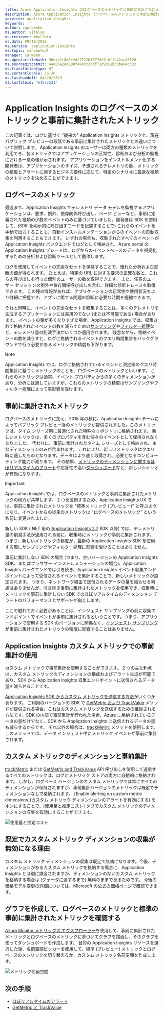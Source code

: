 ```yaml
---
title: Azure Application Insights のログベースのメトリックと事前に集計されたメトリック | Microsoft Docs
description: Azure Application Insights でログベースのメトリックと事前に集計されたメトリックを使用する理由
services: application-insights
keywords: ''
author: vgorbenko
ms.author: vitalyg
ms.reviewer: mbullwin
ms.date: 09/18/2018
ms.service: application-insights
ms.topic: conceptual
manager: carmonm
ms.openlocfilehash: 96d4c2c8d6c2dd7722b7377dd7a0ffd42acd3126
ms.sourcegitcommit: 44a85a2ed288f484cc3cdf71d9b51bc0be64cc33
ms.translationtype: HT
ms.contentlocale: ja-JP
ms.lasthandoff: 04/28/2019
ms.locfileid: "64572521"
---
```

# <a name="log-based-and-pre-aggregated-metrics-in-application-insights"></a>Application Insights のログベースのメトリックと事前に集計されたメトリック

この記事では、ログに基づく "従来の" Application Insights メトリックと、現在パブリック プレビューの段階である事前に集計されたメトリックとの違いについて説明します。 Application Insights のユーザーは両方の種類のメトリックを利用でき、各メトリックではアプリケーションの正常性、診断および分析の監視における一意の値が示されます。 アプリケーションをインストルメント化する開発者は、アプリケーションのサイズ、予想されるテレメトリの量、メトリックの精度とアラートに関するビジネス要件に応じて、特定のシナリオに最適な種類のメトリックを決めることができます。

## <a name="log-based-metrics"></a>ログベースのメトリック

最近まで、Application Insights でテレメトリ データ モデルを監視するアプリケーションは、要求、例外、依存関係呼び出し、ページ ビューなど、事前に定義された種類の少数のイベントのみに基づいていました。開発者は SDK を使用して、(SDK を明示的に呼び出すコードを記述することで) これらのイベントを手動で出力することも、自動インストルメンテーションからのイベントの自動収集を利用することもできます。 いずれの場合も、収集されたすべてのイベントが Application Insights バックエンドでログとして格納され、Azure portal の Application Insights ブレードは、ログからのイベントベースのデータを視覚化するための分析および診断ツールとして動作します。

ログを使用してイベントの完全なセットを保持することで、優れた分析および診断の値が得られます。 たとえば、特定の URL に対する要求の正確な数と、これらの呼び出しを行った個別のユーザーの数を取得できます。 また、任意のユーザー セッションの例外や依存関係呼び出しを含む、詳細な診断トレースを取得できます。 この種の情報があれば、アプリケーションの正常性や使用状況をより詳細に把握でき、アプリに関する問題の診断に必要な時間を短縮できます。 

それと同時に、イベントの完全なセットを収集することは、多くのテレメトリを生成するアプリケーションには実用的でない (または不可能である) 場合があります。 イベントの量が多くなりすぎた場合、Application Insights では、収集されて格納されたイベントの数を減らすための[サンプリング](https://docs.microsoft.com/azure/application-insights/app-insights-sampling)や[フィルター処理](https://docs.microsoft.com/azure/application-insights/app-insights-api-filtering-sampling)など、テレメトリ量の削減手法がいくつか適用されます。 残念ながら、格納イベントの数を減らすと、ログに格納されるイベントのクエリ時間集計をバックグラウンドで行う必要があるメトリックの精度も下がります。

> [!NOTE]
> Application Insights では、ログに格納されているイベントと測定値のクエリ時間集計に基づくメトリックのことを、ログベースのメトリックといいます。 これらのメトリックは通常、イベント プロパティからの多くのディメンションがあり、分析には適していますが、これらのメトリックの精度はサンプリングやフィルター処理によって悪影響を受けます。

## <a name="pre-aggregated-metrics"></a>事前に集計されたメトリック

ログベースのメトリックに加え、2018 年の秋に、Application Insights チームによってパブリック プレビュー版のメトリックが提供されました。このメトリックは、タイム シリーズ用に最適化された特殊なリポジトリに格納されます。 新しいメトリックは、多くのプロパティを含む個々のイベントとして保持されなくなりました。 代わりに、事前に集計されたタイム シリーズとして格納され、主なディメンションのみが含まれます。 これにより、新しいメトリックはクエリ時に適したものとなります。データはより速く取得され、必要となるコンピューティング能力が減ります。 その結果、[メトリックのディメンションに関するほぼリアルタイムのアラート](https://docs.microsoft.com/azure/monitoring-and-diagnostics/monitoring-near-real-time-metric-alerts)や応答性の高い[ダッシュボード](https://docs.microsoft.com/azure/application-insights/app-insights-dashboards)など、新しいシナリオが有効になります。

> [!IMPORTANT]
> Application Insights では、ログベースのメトリックと事前に集計されたメトリックの両方が共存します。 2 つを区別するため、Application Insights UX では、事前に集計されたメトリックを "標準メトリック (プレビュー)" と呼ぶようになり、イベントからの従来のメトリックは "ログベースのメトリック" という名前に変更されました。

新しい SDK (.NET 用の [Application Insights 2.7](https://www.nuget.org/packages/Microsoft.ApplicationInsights/2.7.2) SDK 以降) では、テレメトリ量の削減手法が適用される前に、収集時にメトリックが事前に集計されます。 つまり、新しいメトリックの精度が、最新の Application Insights SDK を使用する際にサンプリングやフィルター処理に影響を受けることはありません。

事前に集計しない SDK の場合 (つまり、古いバージョンの Application Insights SDK、またはブラウザー インストルメンテーションの場合)、Application Insights バックエンドでは引き続き、Application Insights イベント収集エンドポイントによって受信されるイベントを集計することで、新しいメトリックが設定されます。 つまり、ネットワーク経由で送信されるデータの量を減らせる利点はありませんが、引き続き事前に集計されたメトリックを使用でき、収集時にメトリックを事前に集計しない SDK でのほぼリアルタイムのディメンション アラートのパフォーマンスとサポートが向上します。

ここで触れておく必要があることは、インジェスト サンプリングの前に収集エンドポイントでイベントが事前に集計されるということです。つまり、アプリケーションで使用する SDK のバージョンに関係なく、[インジェスト サンプリング](https://docs.microsoft.com/azure/application-insights/app-insights-sampling)が事前に集計されたメトリックの精度に影響することはありません。  

## <a name="using-pre-aggregation-with-application-insights-custom-metrics"></a>Application Insights カスタム メトリックでの事前集計の使用

カスタム メトリックで事前集計を使用することができます。 2 つの主な利点は、カスタム メトリックのディメンションの構成およびアラート生成が可能であり、SDK から Application Insights 収集エンドポイントに送信されるデータ量を減らせることです。

[Application Insights SDK からカスタム メトリックを送信する方法](https://docs.microsoft.com/azure/application-insights/app-insights-api-custom-events-metrics)がいくつかあります。 ご利用のバージョンの SDK で [GetMetric および TrackValue](https://docs.microsoft.com/azure/application-insights/app-insights-api-custom-events-metrics#getmetric) メソッドが提供される場合、これはカスタム メトリックを送信するための推奨される方法です。SDK の内部で事前集計が行われた場合、Azure に格納されているデータの量だけでなく、SDK から Application Insights に送信されるデータの量も減らせるからです。 それ以外の場合は、[trackMetric](https://docs.microsoft.com/azure/application-insights/app-insights-api-custom-events-metrics#trackmetric) メソッドを使用します。このメソッドでは、データ インジェスト中にメトリック イベントが事前に集計されます。

## <a name="custom-metrics-dimensions-and-pre-aggregation"></a>カスタム メトリックのディメンションと事前集計

[trackMetric](https://docs.microsoft.com/azure/application-insights/app-insights-api-custom-events-metrics#trackmetric) または [GetMetric and TrackValue](https://docs.microsoft.com/azure/application-insights/app-insights-api-custom-events-metrics#getmetric) API 呼び出しを使用して送信するすべてのメトリックは、ログとメトリック ストアの両方に自動的に格納されます。 しかし、ログベース バージョンのカスタム メトリックでは常にすべてのディメンションが保持されますが、事前集計バージョンのメトリックは既定でディメンションなしで格納されます。 [Enable alerting on custom metric dimensions]\(カスタム メトリック ディメンションのアラートを有効にする\) をオンにすることで、[[使用量と推定コスト]](https://docs.microsoft.com/azure/application-insights/app-insights-pricing) タブでカスタム メトリックのディメンションの収集を有効にすることができます。 

![使用量と推定コスト](./media/pre-aggregated-metrics-log-metrics/001-cost.png)

## <a name="why-is-collection-of-custom-metrics-dimensions-turned-off-by-default"></a>既定でカスタム メトリック ディメンションの収集が無効になる理由

カスタム メトリック ディメンションの収集は既定で無効になります。今後、ディメンションがあるカスタム メトリックを格納する場合に、Application Insights とは別に課金されますが、ディメンションのないカスタム メトリックを格納する場合は (クォータに達するまで) 無料のままであるためです。 今後の価格モデル変更の詳細については、Microsoft の公式の[価格ページ](https://azure.microsoft.com/pricing/details/monitor/)で確認できます。

## <a name="creating-charts-and-exploring-log-based-and-standard-pre-aggregated-metrics"></a>グラフを作成して、ログベースのメトリックと標準の事前に集計されたメトリックを確認する

[Azure Monitor メトリックス エクスプローラー](../platform/metrics-getting-started.md)を使用して、事前に集計されたメトリックとログベースのメトリックに基づいてグラフを描画し、そのグラフを使ってダッシュボードを作成します。 目的の Application Insights リソースを選択した後、名前空間ピッカーを使用して、標準 (プレビュー) メトリックとログベースのメトリックを切り替えるか、カスタム メトリック名前空間を作成します。

![メトリック名前空間](./media/pre-aggregated-metrics-log-metrics/002-metric-namespace.png)

## <a name="next-steps"></a>次の手順

* [ほぼリアルタイムのアラート](https://docs.microsoft.com/azure/monitoring-and-diagnostics/monitoring-near-real-time-metric-alerts)
* [GetMetric と TrackValue](https://docs.microsoft.com/azure/application-insights/app-insights-api-custom-events-metrics#getmetric)